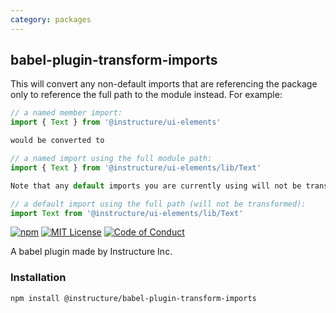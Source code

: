 ```yaml
---
category: packages
---
```


## babel-plugin-transform-imports

This will convert any non-default imports that are referencing the package only to reference the full path to the module instead. For example:

```js
// a named member import:
import { Text } from '@instructure/ui-elements'

would be converted to

// a named import using the full module path:
import { Text } from '@instructure/ui-elements/lib/Text'

Note that any default imports you are currently using will not be transformed:

// a default import using the full path (will not be transformed):
import Text from '@instructure/ui-elements/lib/Text'
```

[![npm][npm]][npm-url]
[![MIT License][license-badge]][license]
[![Code of Conduct][coc-badge]][coc]

A babel plugin made by Instructure Inc.

### Installation

```sh
npm install @instructure/babel-plugin-transform-imports
```

[npm]: https://img.shields.io/npm/v/@instructure/babel-plugin-transform-imports.svg
[npm-url]: https://npmjs.com/package/@instructure/babel-plugin-transform-imports
[license-badge]: https://img.shields.io/npm/l/instructure-ui.svg?style=flat-square
[license]: https://github.com/instructure/instructure-ui/blob/master/LICENSE
[coc-badge]: https://img.shields.io/badge/code%20of-conduct-ff69b4.svg?style=flat-square
[coc]: https://github.com/instructure/instructure-ui/blob/master/CODE_OF_CONDUCT.md
